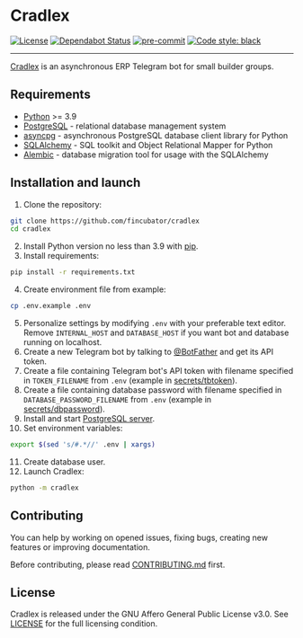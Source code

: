 # Cradlex

[![License](https://img.shields.io/github/license/fincubator/cradlex)][LICENSE]
[![Dependabot Status](https://api.dependabot.com/badges/status?host=github&repo=fincubator/cradlex)](https://dependabot.com)
[![pre-commit](https://github.com/fincubator/cradlex/workflows/pre-comit/badge.svg)](https://github.com/fincubator/cradlex/actions?query=workflow%3Apre-commit)
[![Code style: black](https://img.shields.io/badge/code%20style-black-000000.svg)](https://github.com/psf/black)

---

[Cradlex](https://t.me/cradlexbot) is an asynchronous ERP Telegram bot for small builder groups.

## Requirements
* [Python](https://www.python.org/) >= 3.9
* [PostgreSQL](https://www.postgresql.org/) - relational database management system
* [asyncpg](https://github.com/MagicStack/asyncpg) - asynchronous PostgreSQL database client library for Python
* [SQLAlchemy](https://www.sqlalchemy.org/) - SQL toolkit and Object Relational Mapper for Python
* [Alembic](https://alembic.sqlalchemy.org/) - database migration tool for usage with the SQLAlchemy

## Installation and launch
1. Clone the repository:
```bash
git clone https://github.com/fincubator/cradlex
cd cradlex
```
2. Install Python version no less than 3.9 with [pip](https://pip.pypa.io/en/stable/installing/).
3. Install requirements:
```bash
pip install -r requirements.txt
```
4. Create environment file from example:
```bash
cp .env.example .env
```
5. Personalize settings by modifying ```.env``` with your preferable text editor. Remove ```INTERNAL_HOST``` and ```DATABASE_HOST``` if you want bot and database running on localhost.
6. Create a new Telegram bot by talking to [@BotFather](https://t.me/BotFather) and get its API token.
7. Create a file containing Telegram bot's API token with filename specified in ```TOKEN_FILENAME``` from ```.env``` (example in [secrets/tbtoken](secrets/tbtoken)).
8. Create a file containing database password with filename specified in ```DATABASE_PASSWORD_FILENAME``` from ```.env``` (example in [secrets/dbpassword](secrets/dbpassword)).
9. Install and start [PostgreSQL server](https://www.postgresql.org/download/).
10. Set environment variables:
```bash
export $(sed 's/#.*//' .env | xargs)
```
11. Create database user.
12. Launch Cradlex:
```bash
python -m cradlex
```

## Contributing
You can help by working on opened issues, fixing bugs, creating new features or improving documentation.

Before contributing, please read [CONTRIBUTING.md](CONTRIBUTING.md) first.

## License
Cradlex is released under the GNU Affero General Public License v3.0. See [LICENSE] for the full licensing condition.

[LICENSE]: LICENSE
